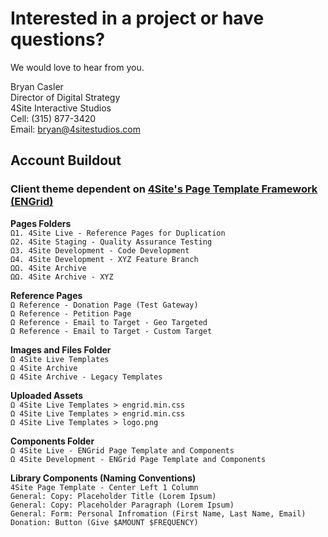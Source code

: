 # Interested in a project or have questions?

We would love to hear from you.

Bryan Casler  
Director of Digital Strategy  
4Site Interactive Studios  
Cell: (315) 877-3420  
Email: bryan@4sitestudios.com


## Account Buildout
### Client theme dependent on [4Site's Page Template Framework (ENGrid)](https://github.com/4site-interactive-studios/engrid-scripts)

**Pages Folders**<br/>
`Ω1. 4Site Live - Reference Pages for Duplication`<br/>
`Ω2. 4Site Staging - Quality Assurance Testing`<br/>
`Ω3. 4Site Development - Code Development`<br/>
`Ω4. 4Site Development - XYZ Feature Branch`<br/>
`ΩΩ. 4Site Archive`<br/>
`ΩΩ. 4Site Archive - XYZ`

**Reference Pages**<br/>
`Ω Reference - Donation Page (Test Gateway)`<br/>
`Ω Reference - Petition Page`<br/>
`Ω Reference - Email to Target - Geo Targeted`<br/>
`Ω Reference - Email to Target - Custom Target`

**Images and Files Folder**<br/>
`Ω 4Site Live Templates`<br/>
`Ω 4Site Archive`<br/>
`Ω 4Site Archive - Legacy Templates`

**Uploaded Assets**<br/>
`Ω 4Site Live Templates > engrid.min.css`<br/>
`Ω 4Site Live Templates > engrid.min.css`<br/>
`Ω 4Site Live Templates > logo.png`

**Components Folder**<br/>
`Ω 4Site Live - ENGrid Page Template and Components`<br/>
`Ω 4Site Development - ENGrid Page Template and Components`

**Library Components (Naming Conventions)**<br/>
`4Site Page Template - Center Left 1 Column`<br/>
`General: Copy: Placeholder Title (Lorem Ipsum)`<br/>
`General: Copy: Placeholder Paragraph (Lorem Ipsum)`<br/>
`General: Form: Personal Infromation (First Name, Last Name, Email)`<br/>
`Donation: Button (Give $AMOUNT $FREQUENCY)`
